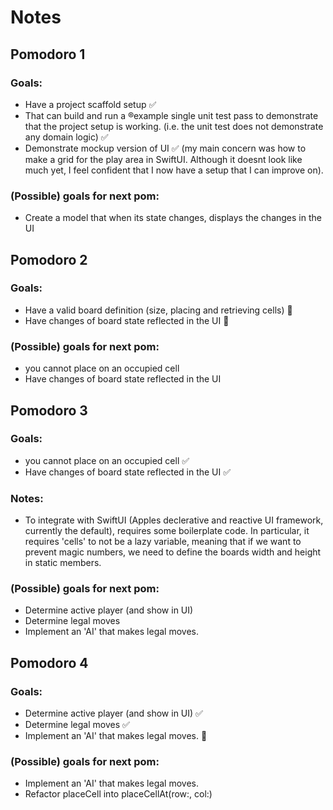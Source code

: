 # Notes

## Pomodoro 1

### Goals:

- Have a project scaffold setup ✅
- That can build and run a ®example single unit test pass to demonstrate that the project setup is working. (i.e. the unit test does not demonstrate any domain logic) ✅
- Demonstrate mockup version of UI ✅ (my main concern was how to make a grid for the play area in SwiftUI. Although it doesnt look like much yet, I feel confident that I now have a setup that I can improve on).

### (Possible) goals for next pom:

- Create a model that when its state changes, displays the changes in the UI

## Pomodoro 2

### Goals:
- Have a valid board definition (size, placing and retrieving cells) 🔴
- Have changes of board state reflected in the UI 🔴

### (Possible) goals for next pom:
- you cannot place on an occupied cell
- Have changes of board state reflected in the UI

## Pomodoro 3

### Goals:
- you cannot place on an occupied cell ✅
- Have changes of board state reflected in the UI ✅

### Notes:
- To integrate with SwiftUI (Apples declerative and reactive UI framework, currently the default), requires some boilerplate code. In particular, it requires 'cells' to not be a lazy variable, meaning that if we want to prevent magic numbers, we need to define the boards width and height in static members. 

### (Possible) goals for next pom:
- Determine active player (and show in UI)
- Determine legal moves
- Implement an 'AI' that makes legal moves.

## Pomodoro 4

### Goals:
- Determine active player (and show in UI) ✅
- Determine legal moves ✅
- Implement an 'AI' that makes legal moves. 🔴

### (Possible) goals for next pom:
- Implement an 'AI' that makes legal moves.
- Refactor placeCell into placeCellAt(row:, col:)
